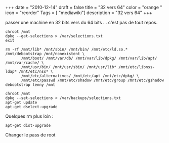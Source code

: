 +++
date = "2010-12-14"
draft = false
title = "32 vers 64"
color = "orange "
icon = "reorder"
Tags = [ "mediawiki"]
description = "32 vers 64"
+++

passer une machine en 32 bits vers du 64 bits ... c'est pas de tout
repos.

    chroot /mnt
    dpkg --get-selections > /var/selections.txt
    exit

    rm -rf /mnt/lib* /mnt/sbin/ /mnt/bin/ /mnt/etc/ld.so.* /mnt/debootstrap /mnt/nonexistent \
           /mnt/boot/ /mnt/var/db/ /mnt/var/lib/dpkg/ /mnt/var/lib/apt/ /mnt/var/cache/ \
           /mnt/usr/bin/ /mnt/usr/sbin/ /mnt/usr/lib* /mnt/etc/libnss-ldap* /mnt/etc/nss* \
           /mnt/etc/alternatives/ /mnt/etc/apt /mnt/etc/dpkg/ \
           /mnt/etc/passwd /mnt/etc/shadow /mnt/etc/group /mnt/etc/gshadow
    debootstrap lenny /mnt

    chroot /mnt
    dpkg --set-selections < /var/backups/selections.txt
    apt-get update
    apt-get dselect-upgrade

Quelques rm plus loin :

    apt-get dist-upgrade

Changer le pass de root
